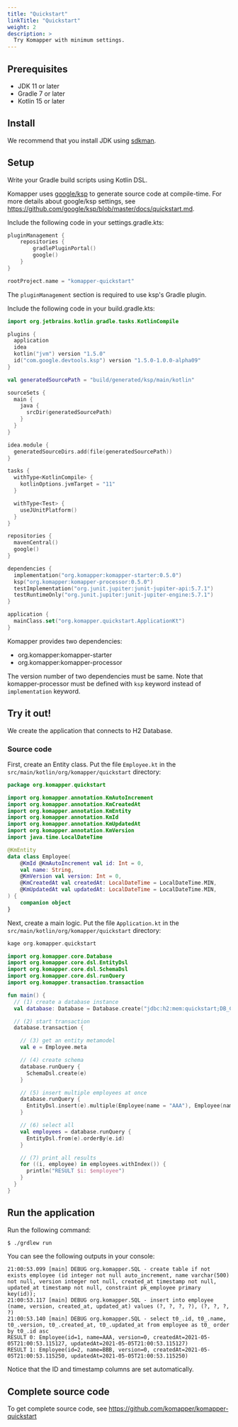 ```yaml
---
title: "Quickstart"
linkTitle: "Quickstart"
weight: 2
description: >
  Try Komapper with minimum settings.
---
```


## Prerequisites

- JDK 11 or later
- Gradle 7 or later
- Kotlin 15 or later

## Install

We recommend that you install JDK using [sdkman](https://sdkman.io/).

## Setup

Write your Gradle build scripts using Kotlin DSL.

Komapper uses [google/ksp](https://github.com/google/ksp) to generate source code at compile-time.
For more details about google/ksp settings, see https://github.com/google/ksp/blob/master/docs/quickstart.md.

Include the following code in your settings.gradle.kts:

```kotlin
pluginManagement {
    repositories {
        gradlePluginPortal()
        google()
    }
}

rootProject.name = "komapper-quickstart"
```
The `pluginManagement` section is required to use ksp's Gradle plugin.

Include the following code in your build.gradle.kts:

```kotlin
import org.jetbrains.kotlin.gradle.tasks.KotlinCompile

plugins {
  application
  idea
  kotlin("jvm") version "1.5.0"
  id("com.google.devtools.ksp") version "1.5.0-1.0.0-alpha09"
}

val generatedSourcePath = "build/generated/ksp/main/kotlin"

sourceSets {
  main {
    java {
      srcDir(generatedSourcePath)
    }
  }
}

idea.module {
  generatedSourceDirs.add(file(generatedSourcePath))
}

tasks {
  withType<KotlinCompile> {
    kotlinOptions.jvmTarget = "11"
  }

  withType<Test> {
    useJUnitPlatform()
  }
}

repositories {
  mavenCentral()
  google()
}

dependencies {
  implementation("org.komapper:komapper-starter:0.5.0")
  ksp("org.komapper:komapper-processor:0.5.0")
  testImplementation("org.junit.jupiter:junit-jupiter-api:5.7.1")
  testRuntimeOnly("org.junit.jupiter:junit-jupiter-engine:5.7.1")
}

application {
  mainClass.set("org.komapper.quickstart.ApplicationKt")
}
```

Komapper provides two dependencies:

- org.komapper:komapper-starter
- org.komapper:komapper-processor

The version number of two dependencies must be same.
Note that komapper-processor must be defined with `ksp` keyword instead of `implementation` keyword.

## Try it out!

We create the application that connects to H2 Database.

### Source code

First, create an Entity class.
Put the file `Employee.kt` in the `src/main/kotlin/org/komapper/quickstart` directory:

```kotlin
package org.komapper.quickstart

import org.komapper.annotation.KmAutoIncrement
import org.komapper.annotation.KmCreatedAt
import org.komapper.annotation.KmEntity
import org.komapper.annotation.KmId
import org.komapper.annotation.KmUpdatedAt
import org.komapper.annotation.KmVersion
import java.time.LocalDateTime

@KmEntity
data class Employee(
    @KmId @KmAutoIncrement val id: Int = 0,
    val name: String,
    @KmVersion val version: Int = 0,
    @KmCreatedAt val createdAt: LocalDateTime = LocalDateTime.MIN,
    @KmUpdatedAt val updatedAt: LocalDateTime = LocalDateTime.MIN,
) {
    companion object
}
```

Next, create a main logic.
Put the file `Application.kt` in the `src/main/kotlin/org/komapper/quickstart` directory:

```kotlin
kage org.komapper.quickstart

import org.komapper.core.Database
import org.komapper.core.dsl.EntityDsl
import org.komapper.core.dsl.SchemaDsl
import org.komapper.core.dsl.runQuery
import org.komapper.transaction.transaction

fun main() {
  // (1) create a database instance
  val database: Database = Database.create("jdbc:h2:mem:quickstart;DB_CLOSE_DELAY=-1")

  // (2) start transaction
  database.transaction {

    // (3) get an entity metamodel
    val e = Employee.meta

    // (4) create schema
    database.runQuery {
      SchemaDsl.create(e)
    }

    // (5) insert multiple employees at once
    database.runQuery {
      EntityDsl.insert(e).multiple(Employee(name = "AAA"), Employee(name = "BBB"))
    }

    // (6) select all
    val employees = database.runQuery {
      EntityDsl.from(e).orderBy(e.id)
    }

    // (7) print all results
    for ((i, employee) in employees.withIndex()) {
      println("RESULT $i: $employee")
    }
  }
}
```

## Run the application

Run the following command:

```sh
$ ./grdlew run
```

You can see the following outputs in your console:

```
21:00:53.099 [main] DEBUG org.komapper.SQL - create table if not exists employee (id integer not null auto_increment, name varchar(500) not null, version integer not null, created_at timestamp not null, updated_at timestamp not null, constraint pk_employee primary key(id));
21:00:53.117 [main] DEBUG org.komapper.SQL - insert into employee (name, version, created_at, updated_at) values (?, ?, ?, ?), (?, ?, ?, ?)
21:00:53.140 [main] DEBUG org.komapper.SQL - select t0_.id, t0_.name, t0_.version, t0_.created_at, t0_.updated_at from employee as t0_ order by t0_.id asc
RESULT 0: Employee(id=1, name=AAA, version=0, createdAt=2021-05-05T21:00:53.115127, updatedAt=2021-05-05T21:00:53.115127)
RESULT 1: Employee(id=2, name=BBB, version=0, createdAt=2021-05-05T21:00:53.115250, updatedAt=2021-05-05T21:00:53.115250)
```

Notice that the ID and timestamp columns are set automatically.

## Complete source code

To get complete source code,
see https://github.com/komapper/komapper-quickstart